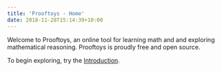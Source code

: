 ```yaml
---
title: 'Prooftoys - Home'
date: 2018-11-28T15:14:39+10:00
---
```


Welcome to Prooftoys, an online tool for learning math
and and exploring mathematical reasoning.
Prooftoys is proudly free and open source.

To begin exploring, try the [Introduction](/1-introduction).

